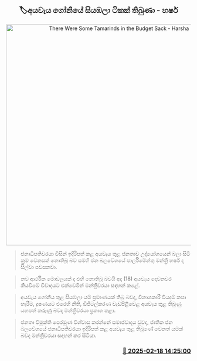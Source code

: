 <p align='center'><b><h2 align='center' title='There Were Some Tamarinds in the Budget Sack - Harsha'>🏷අයවැය ගෝනියේ සියඹලා ටිකක් තිබුණා - හර්ෂ</h2></b></p>
<p align='center'><img src='https://helakuru.sgp1.cdn.digitaloceanspaces.com/esana/images/lib/harsha-de-silva-budget-2025-t.jpg' width='600' alt='There Were Some Tamarinds in the Budget Sack - Harsha'></p>

> ජනාධිපතිවරයා විසින් ඉදිරිපත් කළ අයවැය තුළ ජනතාව උද්යෝගයෙන් බලා සිටි ක්‍රම වෙනසක් නොතිබූ බව සමගි ජන බලවේගයේ පාර්ලිමේන්තු මන්ත්‍රී හර්ෂ ද සිල්වා පවසනවා.

> නව ආර්ථික මොඩලයක් ද එහි නොතිබූ බවයි අද (18) අයවැය දෙවනවර කියවීමේ විවාදයට එක්වෙමින් මන්ත්‍රීවරයා සඳහන් කළේ.

> අයවැය ගෝනිය තුළ සියඹලා යම් ප්‍රමාණයක් තිබූ බවද, විනාශකාරී වියදම් කපා හැරීම, දූෂණයට එරෙහි නීති, ඩිජිටල්කරණ වැඩපිළිවෙළ අයවැය තුළ තිබුණු යහපත් කරුණු බවද මන්ත්‍රීවරයා ප්‍රකාශ කළා.

> ජනතා විමුක්ති පෙරමුණ විශ්වාස කරන්නේ සමාජවාදය වුවද, ජාතික ජන බලවේගයේ ජනාධිපතිවරයා ඉදිරිපත් කළ අයවැය තුළ තිබුණේ වෙනත් යමක් බවද මන්ත්‍රීවරයා සඳහන් කර සිටියා.



<h3 align='right'><a href='https://www.helakuru.lk/esana/p/107583/'>📅 2025-02-18 14:25:00</a></h3>
